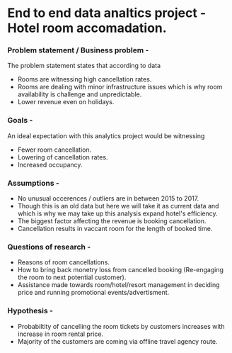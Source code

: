 # End to end data analtics project - Hotel room accomadation.

### Problem statement / Business problem -
The problem statement states that according to data 
- Rooms are witnessing high cancellation rates.
- Rooms are dealing with minor infrastructure issues which is why room availability is challenge and unpredictable.
- Lower revenue even on holidays.

### Goals -
An ideal expectation with this analytics project would be witnessing 
- Fewer room cancellation.
- Lowering of cancellation rates.
- Increased occupancy.

### Assumptions - 
- No unusual occerences / outliers are in between 2015 to 2017.
- Though this is an old data but here we will take it as current data and which is why we may take up this analysis expand hotel's efficiency.
- The biggest factor affecting the revenue is booking cancellation.
- Cancellation results in vaccant room for the length of booked time.

### Questions of research -
- Reasons of room cancellations.
- How to bring back monetry loss from cancelled booking (Re-engaging the room to next potential customer).
- Assistance made towards room/hotel/resort management in deciding price and running promotional events/advertisment.

### Hypothesis -
- Probabiltity of cancelling the room tickets by customers increases with increase in room rental price.
- Majority of the customers are coming via offline travel agency route.

